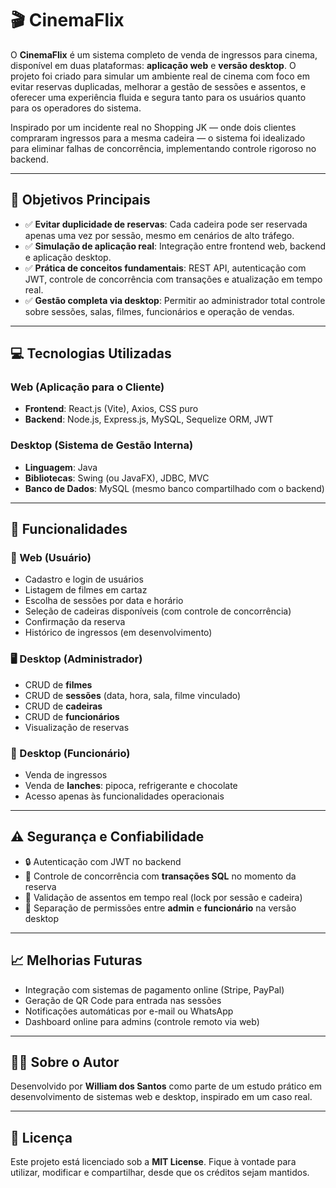# 🎬 CinemaFlix

O **CinemaFlix** é um sistema completo de venda de ingressos para cinema, disponível em duas plataformas: **aplicação web** e **versão desktop**. O projeto foi criado para simular um ambiente real de cinema com foco em evitar reservas duplicadas, melhorar a gestão de sessões e assentos, e oferecer uma experiência fluida e segura tanto para os usuários quanto para os operadores do sistema.

Inspirado por um incidente real no Shopping JK — onde dois clientes compraram ingressos para a mesma cadeira — o sistema foi idealizado para eliminar falhas de concorrência, implementando controle rigoroso no backend.

---

## 🎯 Objetivos Principais

- ✅ **Evitar duplicidade de reservas**: Cada cadeira pode ser reservada apenas uma vez por sessão, mesmo em cenários de alto tráfego.
- ✅ **Simulação de aplicação real**: Integração entre frontend web, backend e aplicação desktop.
- ✅ **Prática de conceitos fundamentais**: REST API, autenticação com JWT, controle de concorrência com transações e atualização em tempo real.
- ✅ **Gestão completa via desktop**: Permitir ao administrador total controle sobre sessões, salas, filmes, funcionários e operação de vendas.

---

## 💻 Tecnologias Utilizadas

### Web (Aplicação para o Cliente)
- **Frontend**: React.js (Vite), Axios, CSS puro
- **Backend**: Node.js, Express.js, MySQL, Sequelize ORM, JWT

### Desktop (Sistema de Gestão Interna)
- **Linguagem**: Java
- **Bibliotecas**: Swing (ou JavaFX), JDBC, MVC
- **Banco de Dados**: MySQL (mesmo banco compartilhado com o backend)

---

## 📂 Funcionalidades

### 👥 Web (Usuário)
- Cadastro e login de usuários
- Listagem de filmes em cartaz
- Escolha de sessões por data e horário
- Seleção de cadeiras disponíveis (com controle de concorrência)
- Confirmação da reserva
- Histórico de ingressos (em desenvolvimento)

### 🖥️ Desktop (Administrador)
- CRUD de **filmes**
- CRUD de **sessões** (data, hora, sala, filme vinculado)
- CRUD de **cadeiras**
- CRUD de **funcionários**
- Visualização de reservas

### 🧾 Desktop (Funcionário)
- Venda de ingressos
- Venda de **lanches**: pipoca, refrigerante e chocolate
- Acesso apenas às funcionalidades operacionais

---

## ⚠️ Segurança e Confiabilidade

- 🔒 Autenticação com JWT no backend
- 🧩 Controle de concorrência com **transações SQL** no momento da reserva
- 🔁 Validação de assentos em tempo real (lock por sessão e cadeira)
- 🔐 Separação de permissões entre **admin** e **funcionário** na versão desktop

---

## 📈 Melhorias Futuras

- Integração com sistemas de pagamento online (Stripe, PayPal)
- Geração de QR Code para entrada nas sessões
- Notificações automáticas por e-mail ou WhatsApp
- Dashboard online para admins (controle remoto via web)

---

## 👨‍💻 Sobre o Autor

Desenvolvido por **William dos Santos** como parte de um estudo prático em desenvolvimento de sistemas web e desktop, inspirado em um caso real.

---

## 📝 Licença

Este projeto está licenciado sob a **MIT License**. Fique à vontade para utilizar, modificar e compartilhar, desde que os créditos sejam mantidos.

